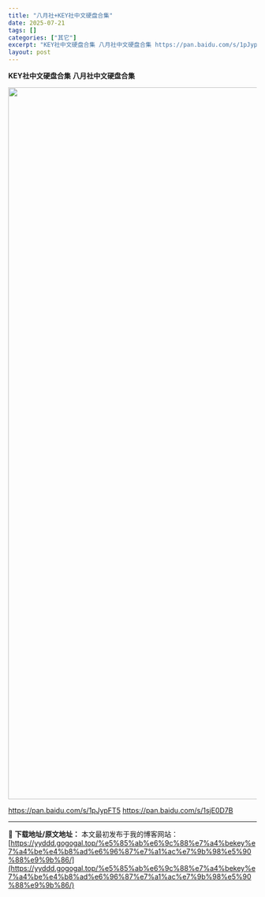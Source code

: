 ```yaml
---
title: "八月社+KEY社中文硬盘合集"
date: 2025-07-21
tags: []
categories: ["其它"]
excerpt: "KEY社中文硬盘合集 八月社中文硬盘合集 https://pan.baidu.com/s/1pJypFT5 https://pan.baidu.com/s/1sjE0D7B"
layout: post
---
```


<strong>KEY社中文硬盘合集</strong>
<strong>八月社中文硬盘合集</strong>

<img class="size-full wp-image-2778 aligncenter" src="https://yyddd.gogogal.top/wp-content/uploads/2025/07/1-1.jpg" alt="" width="2049" height="1440" />

<!--wechatfans start-->
https://pan.baidu.com/s/1pJypFT5
https://pan.baidu.com/s/1sjE0D7B
<!--wechatfans end-->

---
📖 **下载地址/原文地址：** 本文最初发布于我的博客网站：[https://yyddd.gogogal.top/%e5%85%ab%e6%9c%88%e7%a4%bekey%e7%a4%be%e4%b8%ad%e6%96%87%e7%a1%ac%e7%9b%98%e5%90%88%e9%9b%86/](https://yyddd.gogogal.top/%e5%85%ab%e6%9c%88%e7%a4%bekey%e7%a4%be%e4%b8%ad%e6%96%87%e7%a1%ac%e7%9b%98%e5%90%88%e9%9b%86/)
